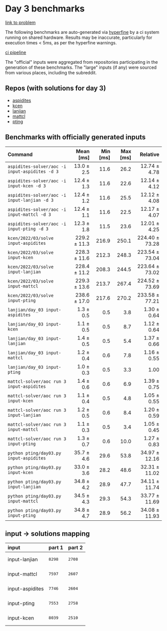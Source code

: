 # Day 3 benchmarks

[link to problem](http://adventofcode.com/2022/day/3)

The following benchmarks are auto-generated via [hyperfine](https://github.com/sharkdp/hyperfine) by a ci system running on shared hardware. Results may be inaccurate, particularly for execution times < 5ms, as per the hyperfine warnings.

[ci pipeline](http://ci.papercode.net:8080/teams/aoc2022/pipelines/aoc-compare-2022)

The "official" inputs were aggregated from repositories participating in the generation of these benchmarks. The "large" inputs (if any) were sourced from various places, including the subreddit.

## Repos (with solutions for day 3)


- [aspidites](https://github.com/aspidites/aoc2022)
- [kcen](https://github.com/kcen/AdventOfCode)
- [lanjian](https://github.com/LanJian/aoc-2022)
- [mattcl](https://github.com/mattcl/aoc2022)
- [pting](https://github.com/pting/aoc2022)

## Benchmarks with officially generated inputs
| Command | Mean [ms] | Min [ms] | Max [ms] | Relative |
|:---|---:|---:|---:|---:|
| `aspidites-solver/aoc -i input-aspidites -d 3` | 13.0 ± 2.5 | 11.6 | 26.2 | 12.74 ± 4.78 |
| `aspidites-solver/aoc -i input-kcen -d 3` | 12.4 ± 1.3 | 11.6 | 22.6 | 12.14 ± 4.12 |
| `aspidites-solver/aoc -i input-lanjian -d 3` | 12.4 ± 1.2 | 11.6 | 25.5 | 12.12 ± 4.08 |
| `aspidites-solver/aoc -i input-mattcl -d 3` | 12.4 ± 1.1 | 11.6 | 22.5 | 12.17 ± 4.07 |
| `aspidites-solver/aoc -i input-pting -d 3` | 12.3 ± 1.8 | 11.5 | 23.6 | 12.01 ± 4.25 |
| `kcen/2022/03/solve input-aspidites` | 229.2 ± 11.3 | 216.9 | 250.1 | 224.40 ± 73.28 |
| `kcen/2022/03/solve input-kcen` | 228.3 ± 11.6 | 212.3 | 248.3 | 223.54 ± 73.04 |
| `kcen/2022/03/solve input-lanjian` | 228.4 ± 11.2 | 208.3 | 244.5 | 223.64 ± 73.02 |
| `kcen/2022/03/solve input-mattcl` | 229.3 ± 13.6 | 213.7 | 267.4 | 224.52 ± 73.69 |
| `kcen/2022/03/solve input-pting` | 238.6 ± 17.0 | 217.6 | 270.2 | 233.58 ± 77.21 |
| `lanjian/day_03 input-aspidites` | 1.3 ± 0.5 | 0.5 | 3.8 | 1.30 ± 0.64 |
| `lanjian/day_03 input-kcen` | 1.1 ± 0.5 | 0.5 | 8.7 | 1.12 ± 0.64 |
| `lanjian/day_03 input-lanjian` | 1.4 ± 0.5 | 0.5 | 5.4 | 1.37 ± 0.66 |
| `lanjian/day_03 input-mattcl` | 1.2 ± 0.4 | 0.6 | 7.8 | 1.16 ± 0.55 |
| `lanjian/day_03 input-pting` | 1.0 ± 0.3 | 0.5 | 3.3 | 1.00 |
| `mattcl-solver/aoc run 3 input-aspidites` | 1.4 ± 0.6 | 0.6 | 6.9 | 1.39 ± 0.75 |
| `mattcl-solver/aoc run 3 input-kcen` | 1.1 ± 0.4 | 0.5 | 4.8 | 1.05 ± 0.55 |
| `mattcl-solver/aoc run 3 input-lanjian` | 1.2 ± 0.5 | 0.6 | 8.4 | 1.20 ± 0.59 |
| `mattcl-solver/aoc run 3 input-mattcl` | 1.1 ± 0.3 | 0.5 | 3.4 | 1.05 ± 0.45 |
| `mattcl-solver/aoc run 3 input-pting` | 1.3 ± 0.7 | 0.6 | 10.0 | 1.27 ± 0.83 |
| `python pting/day03.py input-aspidites` | 35.7 ± 4.6 | 29.6 | 53.8 | 34.97 ± 12.16 |
| `python pting/day03.py input-kcen` | 33.0 ± 3.6 | 28.2 | 48.6 | 32.31 ± 11.02 |
| `python pting/day03.py input-lanjian` | 34.8 ± 4.2 | 28.9 | 47.7 | 34.11 ± 11.74 |
| `python pting/day03.py input-mattcl` | 34.5 ± 4.3 | 29.3 | 54.3 | 33.77 ± 11.69 |
| `python pting/day03.py input-pting` | 34.8 ± 4.7 | 28.9 | 56.2 | 34.08 ± 11.93 |

## input -> solutions mapping
|input|part 1|part 2|
|:---|:---|:---|
|input-lanjian|<pre>8298</pre>|<pre>2708</pre>|
|input-mattcl|<pre>7597</pre>|<pre>2607</pre>|
|input-aspidites|<pre>7746</pre>|<pre>2604</pre>|
|input-pting|<pre>7553</pre>|<pre>2758</pre>|
|input-kcen|<pre>8039</pre>|<pre>2510</pre>|
